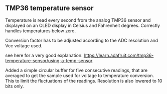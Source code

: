 ## TMP36 temperature sensor

Temperature is read every second from the analog TMP36 sensor and displayed on an OLED display
in Celsius and Fahrenheit degrees. Correctly handles temperatures below zero.

Conversion factor has to be adjusted according to the ADC resolution and Vcc voltage used.

see here for a very good explanation: 
https://learn.adafruit.com/tmp36-temperature-sensor/using-a-temp-sensor

Added a simple circular buffer for five consecutive readings, that are averaged to get the sample used for voltage to temperature conversion. This to limit the fluctuations of the readings. Resolution is also lowered to 10 bits only.
